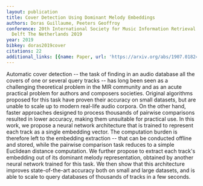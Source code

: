 ```yaml
---
layout: publication
title: Cover Detection Using Dominant Melody Embeddings
authors: Doras Guillaume, Peeters Geoffroy
conference: 20th International Society for Music Information Retrieval Conference
  Delft The Netherlands 2019
year: 2019
bibkey: doras2019cover
citations: 22
additional_links: [{name: Paper, url: 'https://arxiv.org/abs/1907.01824'}]
---
```

Automatic cover detection -- the task of finding in an audio database all the
covers of one or several query tracks -- has long been seen as a challenging
theoretical problem in the MIR community and as an acute practical problem for
authors and composers societies. Original algorithms proposed for this task
have proven their accuracy on small datasets, but are unable to scale up to
modern real-life audio corpora. On the other hand, faster approaches designed
to process thousands of pairwise comparisons resulted in lower accuracy, making
them unsuitable for practical use.
  In this work, we propose a neural network architecture that is trained to
represent each track as a single embedding vector. The computation burden is
therefore left to the embedding extraction -- that can be conducted offline and
stored, while the pairwise comparison task reduces to a simple Euclidean
distance computation. We further propose to extract each track's embedding out
of its dominant melody representation, obtained by another neural network
trained for this task. We then show that this architecture improves
state-of-the-art accuracy both on small and large datasets, and is able to
scale to query databases of thousands of tracks in a few seconds.